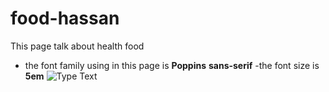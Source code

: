 # food-hassan
This page talk about health food
- the font family using in this page is **Poppins** **sans-serif**
-the font size is **5em**
![Type Text](https://www.google.com/url?sa=i&url=https%3A%2F%2Fblogs.biomedcentral.com%2Fon-medicine%2F2019%2F09%2F27%2Fworld-food-day-2019-encouraging-healthy-diets-for-a-zerohunger-world%2F&psig=AOvVaw25hMmoFWF8QW5LVajhjxwP&ust=1635260881297000&source=images&cd=vfe&ved=0CAsQjRxqFwoTCJiwmNbr5fMCFQAAAAAdAAAAABAD)
